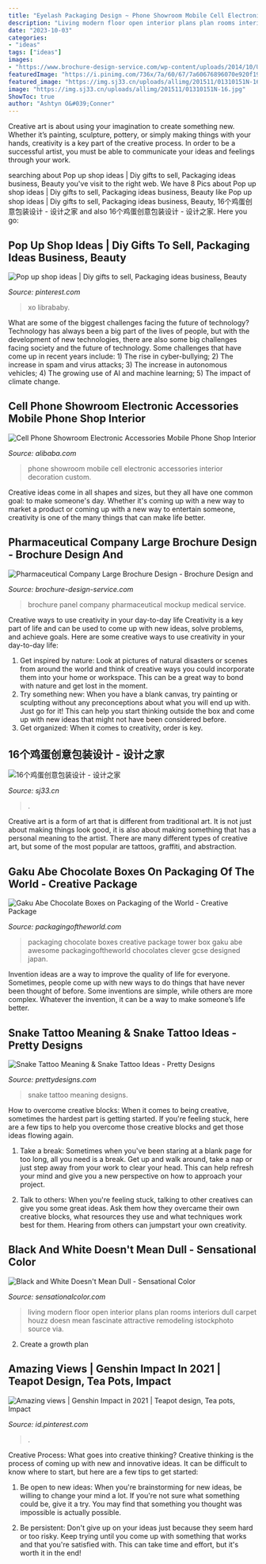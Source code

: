 ```yaml
---
title: "Eyelash Packaging Design ~ Phone Showroom Mobile Cell Electronic Accessories Interior Decoration Custom"
description: "Living modern floor open interior plans plan rooms interiors dull carpet houzz doesn mean fascinate attractive remodeling istockphoto source via"
date: "2023-10-03"
categories:
- "ideas"
tags: ["ideas"]
images:
- "https://www.brochure-design-service.com/wp-content/uploads/2014/10/Unipharma-Mockup.jpg"
featuredImage: "https://i.pinimg.com/736x/7a/60/67/7a60676896070e920f19fd0f59458803.jpg"
featured_image: "https://img.sj33.cn/uploads/allimg/201511/01310151N-16.jpg"
image: "https://img.sj33.cn/uploads/allimg/201511/01310151N-16.jpg"
ShowToc: true
author: "Ashtyn O&#039;Conner"
---
```



Creative art is about using your imagination to create something new. Whether it’s painting, sculpture, pottery, or simply making things with your hands, creativity is a key part of the creative process. In order to be a successful artist, you must be able to communicate your ideas and feelings through your work.

	

		
searching about Pop up shop ideas | Diy gifts to sell, Packaging ideas business, Beauty you've visit to the right web. We have 8 Pics about Pop up shop ideas | Diy gifts to sell, Packaging ideas business, Beauty like Pop up shop ideas | Diy gifts to sell, Packaging ideas business, Beauty, 16个鸡蛋创意包装设计 - 设计之家 and also 16个鸡蛋创意包装设计 - 设计之家. Here you go:
		
    
## Pop Up Shop Ideas | Diy Gifts To Sell, Packaging Ideas Business, Beauty

<img loading=lazy src="https://i.pinimg.com/736x/71/a7/9c/71a79ca8caedf468bfcfd17fa0e7cdbd.jpg" onerror="this.onerror=null;this.src='https://tse2.mm.bing.net/th?id=OIP.2urG1tyPVWBUcUfGYEQgFQHaJ3&amp;pid=15.1';" alt="Pop up shop ideas | Diy gifts to sell, Packaging ideas business, Beauty">

_Source: pinterest.com_

>xo librababy. 

	

What are some of the biggest challenges facing the future of technology?
Technology has always been a big part of the lives of people, but with the development of new technologies, there are also some big challenges facing society and the future of technology. Some challenges that have come up in recent years include: 1) The rise in cyber-bullying; 2) The increase in spam and virus attacks; 3) The increase in autonomous vehicles; 4) The growing use of AI and machine learning; 5) The impact of climate change.

    
## Cell Phone Showroom Electronic Accessories Mobile Phone Shop Interior

<img loading=lazy src="https://sc01.alicdn.com/kf/HTB1yVHbaeuSBuNjy1Xcq6AYjFXau/220725822/HTB1yVHbaeuSBuNjy1Xcq6AYjFXau.jpg" onerror="this.onerror=null;this.src='https://tse3.mm.bing.net/th?id=OIP.LSMqmJLt70Y9hsnDab937gHaHa&amp;pid=15.1';" alt="Cell Phone Showroom Electronic Accessories Mobile Phone Shop Interior">

_Source: alibaba.com_

>phone showroom mobile cell electronic accessories interior decoration custom. 

	

Creative ideas come in all shapes and sizes, but they all have one common goal: to make someone's day. Whether it's coming up with a new way to market a product or coming up with a new way to entertain someone, creativity is one of the many things that can make life better.

    
## Pharmaceutical Company Large Brochure Design - Brochure Design And

<img loading=lazy src="https://www.brochure-design-service.com/wp-content/uploads/2014/10/Unipharma-Mockup.jpg" onerror="this.onerror=null;this.src='https://tse2.mm.bing.net/th?id=OIP.8U1ToUt7YOIVELmd94KqBwHaE8&amp;pid=15.1';" alt="Pharmaceutical Company Large Brochure Design - Brochure Design and">

_Source: brochure-design-service.com_

>brochure panel company pharmaceutical mockup medical service. 

	

Creative ways to use creativity in your day-to-day life
Creativity is a key part of life and can be used to come up with new ideas, solve problems, and achieve goals. Here are some creative ways to use creativity in your day-to-day life:
1. Get inspired by nature: Look at pictures of natural disasters or scenes from around the world and think of creative ways you could incorporate them into your home or workspace. This can be a great way to bond with nature and get lost in the moment.
2. Try something new: When you have a blank canvas, try painting or sculpting without any preconceptions about what you will end up with. Just go for it! This can help you start thinking outside the box and come up with new ideas that might not have been considered before.
3. Get organized: When it comes to creativity, order is key.

    
## 16个鸡蛋创意包装设计 - 设计之家

<img loading=lazy src="https://img.sj33.cn/uploads/allimg/201511/01310151N-16.jpg" onerror="this.onerror=null;this.src='https://tse1.mm.bing.net/th?id=OIP.5_D19bBXVVDSUay96JDv5wHaK9&amp;pid=15.1';" alt="16个鸡蛋创意包装设计 - 设计之家">

_Source: sj33.cn_

>. 

	

Creative art is a form of art that is different from traditional art. It is not just about making things look good, it is also about making something that has a personal meaning to the artist. There are many different types of creative art, but some of the most popular are tattoos, graffiti, and abstraction.

    
## Gaku Abe Chocolate Boxes On Packaging Of The World - Creative Package

<img loading=lazy src="http://1.bp.blogspot.com/_nieIGWiCsnw/SxTcEaKFfAI/AAAAAAAAGuA/oSg4mzmq97M/s800/choco-tower-01.jpg" onerror="this.onerror=null;this.src='https://tse4.mm.bing.net/th?id=OIP.CNpG4NHIGRNLxZBAxLaTrAHaFj&amp;pid=15.1';" alt="Gaku Abe Chocolate Boxes on Packaging of the World - Creative Package">

_Source: packagingoftheworld.com_

>packaging chocolate boxes creative package tower box gaku abe awesome packagingoftheworld chocolates clever gcse designed japan. 

	

Invention ideas are a way to improve the quality of life for everyone. Sometimes, people come up with new ways to do things that have never been thought of before. Some inventions are simple, while others are more complex. Whatever the invention, it can be a way to make someone’s life better.

    
## Snake Tattoo Meaning &amp; Snake Tattoo Ideas - Pretty Designs

<img loading=lazy src="https://www.prettydesigns.com/wp-content/uploads/2013/11/Snake-Back-Tattoo-Design.jpg" onerror="this.onerror=null;this.src='https://tse4.mm.bing.net/th?id=OIP.vEvWvwBFf8QmthvTWtd7TgHaJ_&amp;pid=15.1';" alt="Snake Tattoo Meaning &amp; Snake Tattoo Ideas - Pretty Designs">

_Source: prettydesigns.com_

>snake tattoo meaning designs. 

	

How to overcome creative blocks:
When it comes to being creative, sometimes the hardest part is getting started. If you're feeling stuck, here are a few tips to help you overcome those creative blocks and get those ideas flowing again.
1. Take a break: Sometimes when you've been staring at a blank page for too long, all you need is a break. Get up and walk around, take a nap or just step away from your work to clear your head. This can help refresh your mind and give you a new perspective on how to approach your project.

2. Talk to others: When you're feeling stuck, talking to other creatives can give you some great ideas. Ask them how they overcame their own creative blocks, what resources they use and what techniques work best for them. Hearing from others can jumpstart your own creativity.


    
## Black And White Doesn&#039;t Mean Dull - Sensational Color

<img loading=lazy src="http://www.sensationalcolor.com/wp-content/uploads/2013/04/iStock_000016598095MediumPost.jpg" onerror="this.onerror=null;this.src='https://tse2.mm.bing.net/th?id=OIP.dbPczZNCRqEruIq8sRMdNAHaE7&amp;pid=15.1';" alt="Black and White Doesn&#039;t Mean Dull - Sensational Color">

_Source: sensationalcolor.com_

>living modern floor open interior plans plan rooms interiors dull carpet houzz doesn mean fascinate attractive remodeling istockphoto source via. 

	

2. Create a growth plan 

    
## Amazing Views | Genshin Impact In 2021 | Teapot Design, Tea Pots, Impact

<img loading=lazy src="https://i.pinimg.com/736x/7a/60/67/7a60676896070e920f19fd0f59458803.jpg" onerror="this.onerror=null;this.src='https://tse3.mm.bing.net/th?id=OIP.Y0BcNRE6uZrCg6e4_E0eHwHaEK&amp;pid=15.1';" alt="Amazing views | Genshin Impact in 2021 | Teapot design, Tea pots, Impact">

_Source: id.pinterest.com_

>. 

	

Creative Process: What goes into creative thinking?
Creative thinking is the process of coming up with new and innovative ideas. It can be difficult to know where to start, but here are a few tips to get started: 
1. Be open to new ideas: When you're brainstorming for new ideas, be willing to change your mind a lot. If you're not sure what something could be, give it a try. You may find that something you thought was impossible is actually possible. 

2. Be persistent: Don't give up on your ideas just because they seem hard or too risky. Keep trying until you come up with something that works and that you're satisfied with. This can take time and effort, but it's worth it in the end! 


